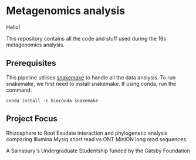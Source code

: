 # Metagenomics analysis

Hello!

This repository contains all the code and stuff used during the 16s metagenomics analysis.

## Prerequisites

This pipeline utilises [snakemake](snakemake.readthedocs.io) to handle all the data analysis.
To run snakemake, we first need to install snakemake.
If using conda, run the command:

```
conda install -c bioconda snakemake
```
## Project Focus

Rhizosphere to Root Exudate interaction and phylogenetic analysis comparing Illumina Mysiq short read vs ONT MinION long read sequences.

A Sainsbury's Undergraduate Studentship funded by the Gatsby Foundation